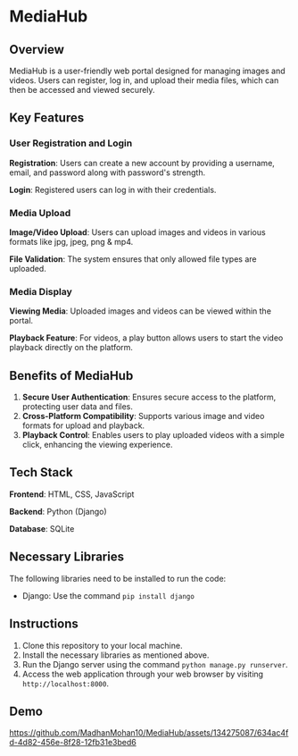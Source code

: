 # MediaHub
## Overview
MediaHub is a user-friendly web portal designed for managing images and videos. Users can register, log in, and upload their media files, which can then be accessed and viewed securely.
## Key Features
 ### User Registration and Login

**Registration**: Users can create a new account by providing a username, email, and password along with password's strength.

**Login**: Registered users can log in with their credentials.

 ### Media Upload

**Image/Video Upload**: Users can upload images and videos in various formats like jpg, jpeg, png & mp4.

**File Validation**: The system ensures that only allowed file types are uploaded.

 ### Media Display

**Viewing Media**: Uploaded images and videos can be viewed within the portal.

**Playback Feature**: For videos, a play button allows users to start the video playback directly on the platform.

## Benefits of MediaHub
1. **Secure User Authentication**: Ensures secure access to the platform, protecting user data and files.
2. **Cross-Platform Compatibility**: Supports various image and video formats for upload and playback.
3. **Playback Control**: Enables users to play uploaded videos with a simple click, enhancing the viewing experience.

## Tech Stack
**Frontend**: HTML, CSS, JavaScript

**Backend**: Python (Django)

**Database**: SQLite

## Necessary Libraries
The following libraries need to be installed to run the code:
- Django: Use the command `pip install django`

## Instructions
1. Clone this repository to your local machine.
2. Install the necessary libraries as mentioned above.
3. Run the Django server using the command `python manage.py runserver`.
4. Access the web application through your web browser by visiting `http://localhost:8000`.

## Demo

https://github.com/MadhanMohan10/MediaHub/assets/134275087/634ac4fd-4d82-456e-8f28-12fb31e3bed6

